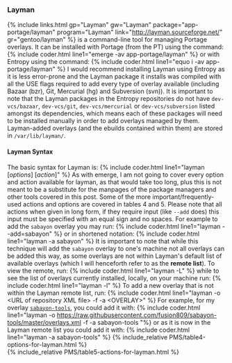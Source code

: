 ### Layman
{% include links.html gp="Layman" gw="Layman" package="app-portage/layman" program="Layman" link="http://layman.sourceforge.net/" gr="gentoo/layman" %} is a command-line tool for managing Portage overlays. It can be installed with Portage (from the PT) using the command:
{% include coder.html line1="emerge -av app-portage/layman" %}
or with Entropy using the command:
{% include coder.html line1="equo i -av app-portage/layman" %}
I would recommend installing Layman using Entropy as it is less error-prone and the Layman package it installs was compiled with all the USE flags required to add every type of overlay available (including Bazaar (bzr), Git, Mercurial (hg) and Subversion (svn)). It is important to note that the Layman packages in the Entropy repositories do not have `dev-vcs/bazaar`, `dev-vcs/git`, `dev-vcs/mercurial` or `dev-vcs/subversion` listed amongst its dependencies, which means each of these packages will need to be installed manually in order to add overlays managed by them. Layman-added overlays (and the ebuilds contained within them) are stored in <code>/var/lib/layman/</code>.

#### Layman Syntax
The basic syntax for Layman is:
{% include coder.html line1="layman [<em>options</em>] [<em>action</em>]" %}
As with emerge, I am not going to cover every option and action available for layman, as that would take too long, plus this is not meant to be a substitute for the manpages of the package managers and other tools covered in this post. Some of the more important/frequently-used actions and options are covered in tables 4 and 5. Please note that all actions when given in long form, if they require input (like `--add` does) this input must be specified with an equal sign and no spaces. For example to add the `sabayon` overlay you may run:
{% include coder.html line1="layman --add=sabayon" %}
or in shortened notation:
{% include coder.html line1="layman -a sabayon" %}
It is important to note that while this technique will add the `sabayon` overlay to one's machine not all overlays can be added this way, as some overlays are not within Layman's default list of available overlays (which I will henceforth refer to as the **remote list**). To view the remote, run:
{% include coder.html line1="layman -L" %}
while to see the list of overlays currently installed, locally, on your machine run:
{% include coder.html line1="layman -l" %}
To add a new overlay that is not within the Layman remote list, run:
{% include coder.html line1="layman -o &lt;URL of repository XML file&gt; -f -a &lt;OVERLAY&gt;" %}
For example, for my overlay [`sabayon-tools`](https://github.com/fusion809/sabayon-tools), you could add it with:
{% include coder.html line1="layman -o https://raw.githubusercontent.com/fusion809/sabayon-tools/master/overlays.xml -f -a sabayon-tools "%}
or as it is now in the Layman remote list you could add it with:
{% include coder.html line1="layman -a sabayon-tools" %}
{% include_relative PMS/table4-options-for-layman.html %}
<br/>
{% include_relative PMS/table5-actions-for-layman.html %}
